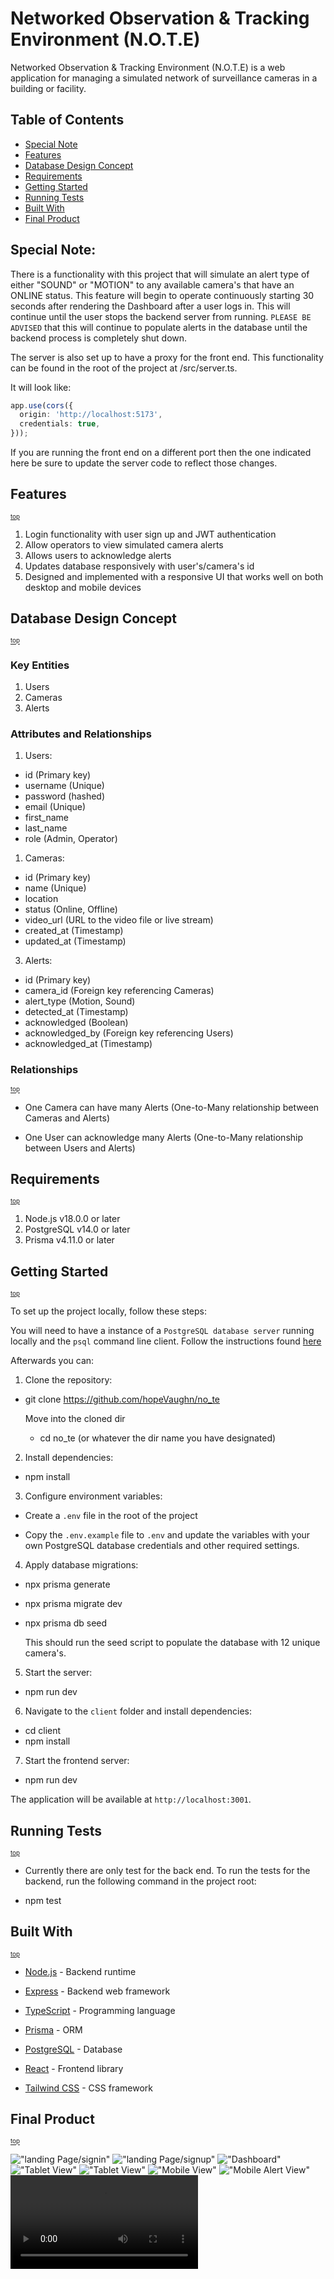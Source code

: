 # Networked Observation & Tracking Environment (N.O.T.E)

Networked Observation & Tracking Environment (N.O.T.E) is a web application for managing a simulated network of surveillance cameras in a building or facility.

## Table of Contents

- [Special Note](#special-note)
- [Features](#features)
- [Database Design Concept](#database-design-concept)
- [Requirements](#requirements)
- [Getting Started](#getting-started)
- [Running Tests](#running-tests)
- [Built With](#built-with)
- [Final Product](#final-product)

## Special Note:

There is a functionality with this project that will simulate an alert type of either "SOUND" or "MOTION" to any available camera's that have an ONLINE status. This feature will begin to operate continuously starting 30 seconds after rendering the Dashboard after a user logs in. This will continue until the user stops the backend server from running. `PLEASE BE ADVISED` that this will continue to populate alerts in the database until the backend process is completely shut down.


The server is also set up to have a proxy for the front end. This functionality can be found in the root of the project at /src/server.ts.

It will look like:
```typescript
app.use(cors({
  origin: 'http://localhost:5173',
  credentials: true,
}));
```
If you are running the front end on a different port then the one indicated here be sure to update the server code to reflect those changes.

## Features 
<sup><sub>[top](#table-of-contents)</sub></sup>

1. Login functionality with user sign up and JWT authentication
2. Allow operators to view simulated camera alerts
3. Allows users to acknowledge alerts
4. Updates database responsively with user's/camera's id 
4. Designed and implemented with a responsive UI that works well on both desktop and mobile devices


## Database Design Concept  
<sup><sub>[top](#table-of-contents)</sub></sup>

### Key Entities 

1. Users
2. Cameras
3. Alerts

### Attributes and Relationships

1. Users:

* id (Primary key)
* username (Unique)
* password (hashed)
* email (Unique)
* first_name
* last_name
* role (Admin, Operator)

1. Cameras:

* id (Primary key)
* name (Unique)
* location
* status (Online, Offline)
* video_url (URL to the video file or live stream)
* created_at (Timestamp)
* updated_at (Timestamp)

3. Alerts:

* id (Primary key)
* camera_id (Foreign key referencing Cameras)
* alert_type (Motion, Sound)
* detected_at (Timestamp)
* acknowledged (Boolean)
* acknowledged_by (Foreign key referencing Users)
* acknowledged_at (Timestamp)

### Relationships 
<sup><sub>[top](#table-of-contents)</sub></sup>

* One Camera can have many Alerts (One-to-Many relationship between Cameras and Alerts)

* One User can acknowledge many Alerts (One-to-Many relationship between Users and Alerts)

## Requirements 
<sup><sub>[top](#table-of-contents)</sub></sup>

1. Node.js v18.0.0 or later
2. PostgreSQL v14.0 or later
3. Prisma v4.11.0 or later

## Getting Started 
<sup><sub>[top](#table-of-contents)</sub></sup>

To set up the project locally, follow these steps:

You will need to have a instance of a `PostgreSQL database server` running locally and the `psql` command line client. Follow the instructions found [here](https://www.prisma.io/dataguide/postgresql/setting-up-a-local-postgresql-database)

Afterwards you can:

1. Clone the repository:
  
  - git clone https://github.com/hopeVaughn/no_te

      Move into the cloned dir
       - cd no_te (or whatever the dir name you have designated)

2. Install dependencies:
  
  - npm install


3. Configure environment variables:
  
  - Create a `.env` file in the root of the project

  - Copy the `.env.example` file to `.env` and update the variables with your own PostgreSQL database credentials and other required settings.

4. Apply database migrations:
  
  - npx prisma generate

  - npx prisma migrate dev

  - npx prisma db seed
      
      This should run the seed script to populate the database with 12 unique camera's.

5. Start the server:
  
  - npm run dev


6. Navigate to the `client` folder and install dependencies:

  - cd client
  - npm install


7. Start the frontend server:

  - npm run dev


The application will be available at `http://localhost:3001`.

## Running Tests 
<sup><sub>[top](#table-of-contents)</sub></sup>

  * Currently there are only test for the back end. To run the tests for the backend, run the following command in the project root:

  - npm test

## Built With 
<sup><sub>[top](#table-of-contents)</sub></sup>

- [Node.js](https://nodejs.org/) - Backend runtime
- [Express](https://expressjs.com/) - Backend web framework
- [TypeScript](https://www.typescriptlang.org/) - Programming language
- [Prisma](https://www.prisma.io/) - ORM
- [PostgreSQL](https://www.postgresql.org/) - Database
- [React](https://react.dev/) - Frontend library


- [Tailwind CSS](https://tailwindcss.com/) - CSS framework


## Final Product 
<sup><sub>[top](#table-of-contents)</sub></sup>

!["landing Page/signin"](https://github.com/hopeVaughn/no_te/blob/main/01_note.png)
!["landing Page/signup"](https://github.com/hopeVaughn/no_te/blob/main/02_note.png)
!["Dashboard"](https://github.com/hopeVaughn/no_te/blob/main/03_note.png)
!["Tablet View"](https://github.com/hopeVaughn/no_te/blob/main/04_note.png)
!["Tablet View"](https://github.com/hopeVaughn/no_te/blob/main/05_note.png)
!["Mobile View"](https://github.com/hopeVaughn/no_te/blob/main/06_note.png)
!["Mobile Alert View"](https://github.com/hopeVaughn/no_te/blob/main/07_note.png)
!["View Camera Demo"](https://user-images.githubusercontent.com/94871427/234921789-223d6ade-3785-4e0f-b5b4-06259d1d5328.mp4)
